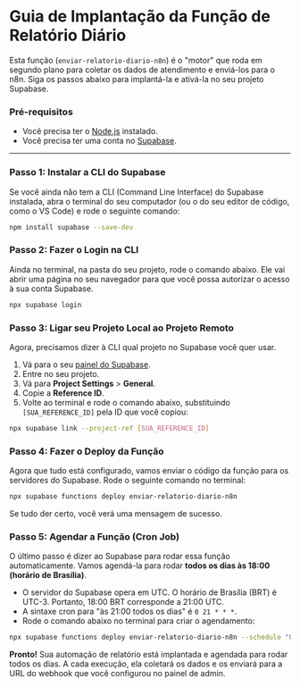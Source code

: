# Guia de Implantação da Função de Relatório Diário

Esta função (`enviar-relatorio-diario-n8n`) é o "motor" que roda em segundo plano para coletar os dados de atendimento e enviá-los para o n8n. Siga os passos abaixo para implantá-la e ativá-la no seu projeto Supabase.

### Pré-requisitos
- Você precisa ter o [Node.js](https://nodejs.org/) instalado.
- Você precisa ter uma conta no [Supabase](https://supabase.com/).

---

### Passo 1: Instalar a CLI do Supabase

Se você ainda não tem a CLI (Command Line Interface) do Supabase instalada, abra o terminal do seu computador (ou o do seu editor de código, como o VS Code) e rode o seguinte comando:

```bash
npm install supabase --save-dev
```

### Passo 2: Fazer o Login na CLI

Ainda no terminal, na pasta do seu projeto, rode o comando abaixo. Ele vai abrir uma página no seu navegador para que você possa autorizar o acesso à sua conta Supabase.

```bash
npx supabase login
```

### Passo 3: Ligar seu Projeto Local ao Projeto Remoto

Agora, precisamos dizer à CLI qual projeto no Supabase você quer usar.
1. Vá para o seu [painel do Supabase](https://app.supabase.com).
2. Entre no seu projeto.
3. Vá para **Project Settings** > **General**.
4. Copie a **Reference ID**.
5. Volte ao terminal e rode o comando abaixo, substituindo `[SUA_REFERENCE_ID]` pela ID que você copiou:

```bash
npx supabase link --project-ref [SUA_REFERENCE_ID]
```

### Passo 4: Fazer o Deploy da Função

Agora que tudo está configurado, vamos enviar o código da função para os servidores do Supabase. Rode o seguinte comando no terminal:

```bash
npx supabase functions deploy enviar-relatorio-diario-n8n
```
Se tudo der certo, você verá uma mensagem de sucesso.

### Passo 5: Agendar a Função (Cron Job)

O último passo é dizer ao Supabase para rodar essa função automaticamente. Vamos agendá-la para rodar **todos os dias às 18:00 (horário de Brasília)**.

- O servidor do Supabase opera em UTC. O horário de Brasília (BRT) é UTC-3. Portanto, 18:00 BRT corresponde a 21:00 UTC.
- A sintaxe cron para "às 21:00 todos os dias" é `0 21 * * *`.
- Rode o comando abaixo no terminal para criar o agendamento:

```bash
npx supabase functions deploy enviar-relatorio-diario-n8n --schedule "0 21 * * *"
```

**Pronto!** Sua automação de relatório está implantada e agendada para rodar todos os dias. A cada execução, ela coletará os dados e os enviará para a URL do webhook que você configurou no painel de admin.
